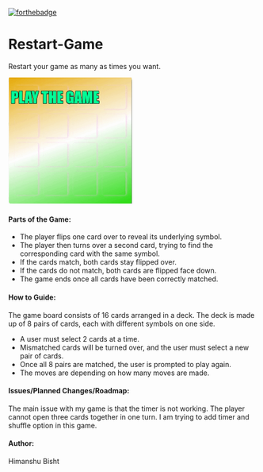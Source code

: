 [![forthebadge](https://forthebadge.com/images/badges/made-with-javascript.svg)](https://forthebadge.com)

# Restart-Game
Restart your game as many as times you want.

<img src="https://github.com/Bishthimanshu27/Restart-Game/blob/master/Animated%20GIF-downsized_large.gif?raw=true" width="250px"/>


#### Parts of the Game:

* The player flips one card over to reveal its underlying symbol.
* The player then turns over a second card, trying to find the corresponding card with the same symbol.
* If the cards match, both cards stay flipped over.
* If the cards do not match, both cards are flipped face down.
* The game ends once all cards have been correctly matched.

#### How to Guide:

The game board consists of 16 cards arranged in a deck. The deck is made up of 8 pairs of cards, each with different symbols on one side.

* A user must select 2 cards at a time.
* Mismatched cards will be turned over, and the user must select a new pair of cards.
* Once all 8 pairs are matched, the user is prompted to play again.
* The moves are depending on how many moves are made.

#### Issues/Planned Changes/Roadmap:

The main issue with my game is that the timer is not working. The player cannot open three cards together in one turn. I am trying to add timer and shuffle option in this game.

#### Author:

Himanshu Bisht
